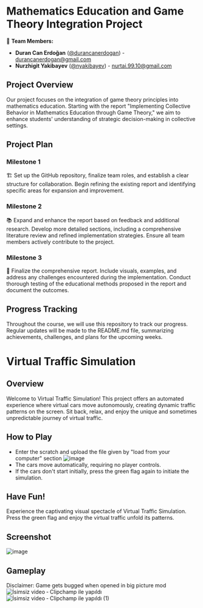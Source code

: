 # Mathematics Education and Game Theory Integration Project

🚀 **Team Members:**
- **Duran Can Erdoğan** ([@durancanerdogan](https://github.com/durancanerdogan)) - durancanerdogan@gmail.com
- **Nurzhigit Yakibayev** ([@nyakibayev](https://github.com/nyakibayev)) - nurtai.99.10@gmail.com

## Project Overview

Our project focuses on the integration of game theory principles into mathematics education. Starting with the report "Implementing Collective Behavior in Mathematics Education through Game Theory," we aim to enhance students' understanding of strategic decision-making in collective settings.

## Project Plan

### Milestone 1
🏗️ Set up the GitHub repository, finalize team roles, and establish a clear structure for collaboration. Begin refining the existing report and identifying specific areas for expansion and improvement.

### Milestone 2
📚 Expand and enhance the report based on feedback and additional research. Develop more detailed sections, including a comprehensive literature review and refined implementation strategies. Ensure all team members actively contribute to the project.

### Milestone 3
🎯 Finalize the comprehensive report. Include visuals, examples, and address any challenges encountered during the implementation. Conduct thorough testing of the educational methods proposed in the report and document the outcomes.

## Progress Tracking

Throughout the course, we will use this repository to track our progress. Regular updates will be made to the README.md file, summarizing achievements, challenges, and plans for the upcoming weeks.

# Virtual Traffic Simulation

## Overview
Welcome to Virtual Traffic Simulation! This project offers an automated experience where virtual cars move autonomously, creating dynamic traffic patterns on the screen. Sit back, relax, and enjoy the unique and sometimes unpredictable journey of virtual traffic.

## How to Play
- Enter the scratch and upload the file given by "load from your computer" section
  ![image](https://github.com/durancanerdogan/Collective-Behaviour-Group-M/assets/151257021/b70402ea-f9ad-4800-8ef6-7a8a7e957df8)
- The cars move automatically, requiring no player controls.
- If the cars don't start initially, press the green flag again to initiate the simulation.

## Have Fun!
Experience the captivating visual spectacle of Virtual Traffic Simulation. Press the green flag and enjoy the virtual traffic unfold its patterns.


## Screenshot
![image](https://github.com/durancanerdogan/Collective-Behaviour-Group-M/assets/151257021/64d4b3cc-370f-410a-9b91-dbb7e7253ddc)

## Gameplay
Disclaimer: Game gets bugged when opened in big picture mod
![İsimsiz video ‐ Clipchamp ile yapıldı](https://github.com/durancanerdogan/Collective-Behaviour-Group-M/assets/151257021/4673cfbd-a3b9-4790-9f6e-631bd495c735) ![İsimsiz video ‐ Clipchamp ile yapıldı (1)](https://github.com/durancanerdogan/Collective-Behaviour-Group-M/assets/151257021/03672c0f-a5c9-4233-af68-a4ba931b2337)


